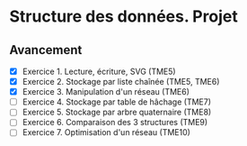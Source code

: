 # Structure des données. Projet

## Avancement

- [x] Exercice 1. Lecture, écriture, SVG (TME5)
- [x] Exercice 2. Stockage par liste chaînée (TME5, TME6)
- [x] Exercice 3. Manipulation d'un réseau (TME6)
- [ ] Exercice 4. Stockage par table de hâchage (TME7)
- [ ] Exercice 5. Stockage par arbre quaternaire (TME8)
- [ ] Exercice 6. Comparaison des 3 structures (TME9)
- [ ] Exercice 7. Optimisation d'un réseau (TME10)
